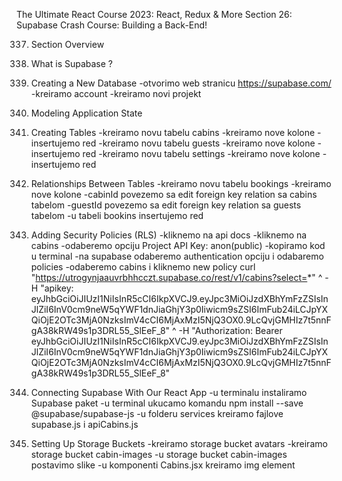 The Ultimate React Course 2023: React, Redux & More
Section 26: Supabase Crash Course: Building a Back-End!


337. Section Overview

338. What is Supabase ?

339. Creating a New Database
-otvorimo web stranicu https://supabase.com/
-kreiramo account
-kreiramo novi projekt

340. Modeling Application State

341. Creating Tables
-kreiramo novu tabelu cabins
-kreiramo nove kolone
-insertujemo red
-kreiramo novu tabelu guests
-kreiramo nove kolone
-insertujemo red
-kreiramo novu tabelu settings
-kreiramo nove kolone
-insertujemo red

342. Relationships Between Tables
-kreiramo novu tabelu bookings
-kreiramo nove kolone
-cabinId povezemo sa edit foreign key relation sa cabins tabelom
-guestId povezemo sa edit foreign key relation sa guests tabelom
-u tabeli bookins insertujemo red

343. Adding Security Policies (RLS)
-kliknemo na api docs
-kliknemo na cabins
-odaberemo opciju Project API Key: anon(public)
-kopiramo kod u terminal
-na supabase odaberemo authentication opciju i odabaremo policies
-odaberemo cabins i kliknemo new policy
curl "https://utrogynjaauvrbhhcczt.supabase.co/rest/v1/cabins?select=*" ^
-H "apikey: eyJhbGciOiJIUzI1NiIsInR5cCI6IkpXVCJ9.eyJpc3MiOiJzdXBhYmFzZSIsInJlZiI6InV0cm9neW5qYWF1dnJiaGhjY3p0Iiwicm9sZSI6ImFub24iLCJpYXQiOjE2OTc3MjA0NzksImV4cCI6MjAxMzI5NjQ3OX0.9LcQvjGMHIz7t5nnFgA38kRW49s1p3DRL55_SlEeF_8" ^
-H "Authorization: Bearer eyJhbGciOiJIUzI1NiIsInR5cCI6IkpXVCJ9.eyJpc3MiOiJzdXBhYmFzZSIsInJlZiI6InV0cm9neW5qYWF1dnJiaGhjY3p0Iiwicm9sZSI6ImFub24iLCJpYXQiOjE2OTc3MjA0NzksImV4cCI6MjAxMzI5NjQ3OX0.9LcQvjGMHIz7t5nnFgA38kRW49s1p3DRL55_SlEeF_8"

344. Connecting Supabase With Our React App
-u terminalu instaliramo Supabase paket
-u terminal ukucamo komandu npm install --save @supabase/supabase-js
-u folderu services kreiramo fajlove supabase.js i apiCabins.js

345. Setting Up Storage Buckets
-kreiramo storage bucket avatars
-kreiramo storage bucket cabin-images
-u storage bucket cabin-images postavimo slike 
-u komponenti Cabins.jsx kreiramo img element
